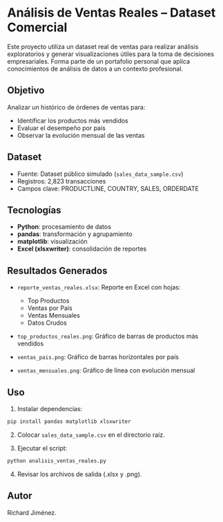 
# Análisis de Ventas Reales – Dataset Comercial

Este proyecto utiliza un dataset real de ventas para realizar análisis exploratorios y generar visualizaciones útiles para la toma de decisiones empresariales. Forma parte de un portafolio personal que aplica conocimientos de análisis de datos a un contexto profesional.

## Objetivo

Analizar un histórico de órdenes de ventas para:
- Identificar los productos más vendidos
- Evaluar el desempeño por país
- Observar la evolución mensual de las ventas

## Dataset

- Fuente: Dataset público simulado (`sales_data_sample.csv`)
- Registros: 2,823 transacciones
- Campos clave: PRODUCTLINE, COUNTRY, SALES, ORDERDATE

## Tecnologías

- **Python**: procesamiento de datos
- **pandas**: transformación y agrupamiento
- **matplotlib**: visualización
- **Excel (xlsxwriter)**: consolidación de reportes

## Resultados Generados

- `reporte_ventas_reales.xlsx`: Reporte en Excel con hojas:
  - Top Productos
  - Ventas por País
  - Ventas Mensuales
  - Datos Crudos

- `top_productos_reales.png`: Gráfico de barras de productos más vendidos
- `ventas_pais.png`: Gráfico de barras horizontales por país
- `ventas_mensuales.png`: Gráfico de línea con evolución mensual

## Uso

1. Instalar dependencias:
```bash
pip install pandas matplotlib xlsxwriter
```

2. Colocar `sales_data_sample.csv` en el directorio raíz.

3. Ejecutar el script:
```bash
python analisis_ventas_reales.py
```

4. Revisar los archivos de salida (.xlsx y .png).

## Autor

Richard Jiménez.
